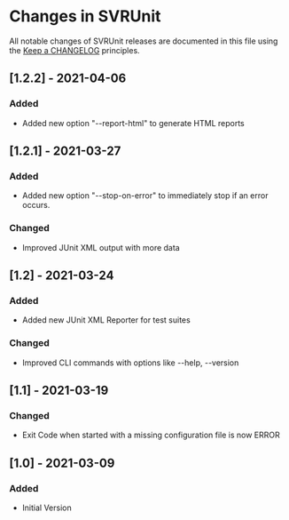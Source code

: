 # Changes in SVRUnit

All notable changes of SVRUnit releases are documented in this file
using the [Keep a CHANGELOG](https://keepachangelog.com/) principles.


## [1.2.2] - 2021-04-06

### Added
- Added new option "--report-html" to generate HTML reports


## [1.2.1] - 2021-03-27

### Added
- Added new option "--stop-on-error" to immediately stop if an error occurs.

### Changed
- Improved JUnit XML output with more data


## [1.2] - 2021-03-24

### Added
- Added new JUnit XML Reporter for test suites

### Changed
- Improved CLI commands with options like --help, --version


## [1.1] - 2021-03-19

### Changed
- Exit Code when started with a missing configuration file is now ERROR


## [1.0] - 2021-03-09

### Added
- Initial Version
